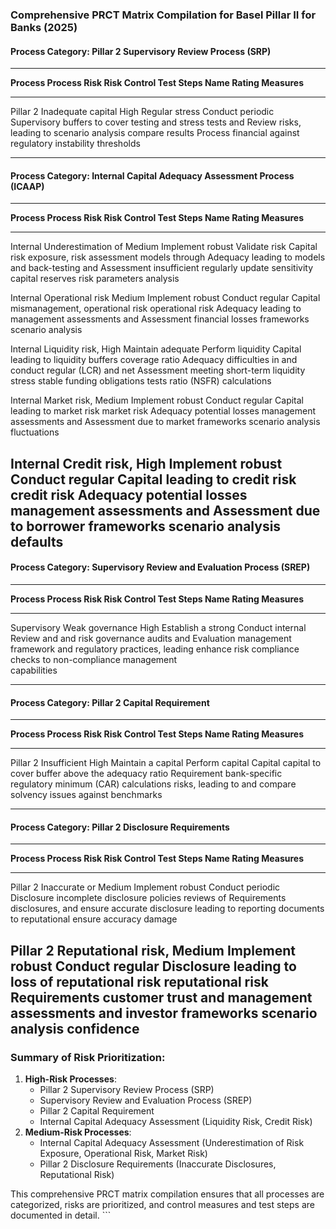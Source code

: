 ### Comprehensive PRCT Matrix Compilation for Basel Pillar II for Banks (2025)

#### **Process Category: Pillar 2 Supervisory Review Process (SRP)**

  ----------------------------------------------------------------------------------
  **Process     **Process Risk**   **Risk     **Control           **Test Steps**
  Name**                           Rating**   Measures**          
  ------------- ------------------ ---------- ------------------- ------------------
  Pillar 2      Inadequate capital High       Regular stress      Conduct periodic
  Supervisory   buffers to cover              testing and         stress tests and
  Review        risks, leading to             scenario analysis   compare results
  Process       financial                                         against regulatory
                instability                                       thresholds

  ----------------------------------------------------------------------------------

#### **Process Category: Internal Capital Adequacy Assessment Process (ICAAP)**

  ---------------------------------------------------------------------------------
  **Process    **Process Risk**   **Risk     **Control           **Test Steps**
  Name**                          Rating**   Measures**          
  ------------ ------------------ ---------- ------------------- ------------------
  Internal     Underestimation of Medium     Implement robust    Validate risk
  Capital      risk exposure,                risk assessment     models through
  Adequacy     leading to                    models and          back-testing and
  Assessment   insufficient                  regularly update    sensitivity
               capital reserves              risk parameters     analysis

  Internal     Operational risk   Medium     Implement robust    Conduct regular
  Capital      mismanagement,                operational risk    operational risk
  Adequacy     leading to                    management          assessments and
  Assessment   financial losses              frameworks          scenario analysis

  Internal     Liquidity risk,    High       Maintain adequate   Perform liquidity
  Capital      leading to                    liquidity buffers   coverage ratio
  Adequacy     difficulties in               and conduct regular (LCR) and net
  Assessment   meeting short-term            liquidity stress    stable funding
               obligations                   tests               ratio (NSFR)
                                                                 calculations

  Internal     Market risk,       Medium     Implement robust    Conduct regular
  Capital      leading to                    market risk         market risk
  Adequacy     potential losses              management          assessments and
  Assessment   due to market                 frameworks          scenario analysis
               fluctuations                                      

  Internal     Credit risk,       High       Implement robust    Conduct regular
  Capital      leading to                    credit risk         credit risk
  Adequacy     potential losses              management          assessments and
  Assessment   due to borrower               frameworks          scenario analysis
               defaults                                          
  ---------------------------------------------------------------------------------

#### **Process Category: Supervisory Review and Evaluation Process (SREP)**

  ----------------------------------------------------------------------------------
  **Process     **Process Risk**   **Risk     **Control           **Test Steps**
  Name**                           Rating**   Measures**          
  ------------- ------------------ ---------- ------------------- ------------------
  Supervisory   Weak governance    High       Establish a strong  Conduct internal
  Review and    and risk                      governance          audits and
  Evaluation    management                    framework and       regulatory
                practices, leading            enhance risk        compliance checks
                to non-compliance             management          
                                              capabilities        

  ----------------------------------------------------------------------------------

#### **Process Category: Pillar 2 Capital Requirement**

  ----------------------------------------------------------------------------------
  **Process     **Process Risk**   **Risk     **Control           **Test Steps**
  Name**                           Rating**   Measures**          
  ------------- ------------------ ---------- ------------------- ------------------
  Pillar 2      Insufficient       High       Maintain a capital  Perform capital
  Capital       capital to cover              buffer above the    adequacy ratio
  Requirement   bank-specific                 regulatory minimum  (CAR) calculations
                risks, leading to                                 and compare
                solvency issues                                   against benchmarks

  ----------------------------------------------------------------------------------

#### **Process Category: Pillar 2 Disclosure Requirements**

  -----------------------------------------------------------------------------------
  **Process      **Process Risk**   **Risk     **Control           **Test Steps**
  Name**                            Rating**   Measures**          
  -------------- ------------------ ---------- ------------------- ------------------
  Pillar 2       Inaccurate or      Medium     Implement robust    Conduct periodic
  Disclosure     incomplete                    disclosure policies reviews of
  Requirements   disclosures,                  and ensure accurate disclosure
                 leading to                    reporting           documents to
                 reputational                                      ensure accuracy
                 damage                                            

  Pillar 2       Reputational risk, Medium     Implement robust    Conduct regular
  Disclosure     leading to loss of            reputational risk   reputational risk
  Requirements   customer trust and            management          assessments and
                 investor                      frameworks          scenario analysis
                 confidence                                        
  -----------------------------------------------------------------------------------

### Summary of Risk Prioritization:

1.  **High-Risk Processes**:
    -   Pillar 2 Supervisory Review Process (SRP)
    -   Supervisory Review and Evaluation Process (SREP)
    -   Pillar 2 Capital Requirement
    -   Internal Capital Adequacy Assessment (Liquidity Risk, Credit
        Risk)
2.  **Medium-Risk Processes**:
    -   Internal Capital Adequacy Assessment (Underestimation of Risk
        Exposure, Operational Risk, Market Risk)
    -   Pillar 2 Disclosure Requirements (Inaccurate Disclosures,
        Reputational Risk)

This comprehensive PRCT matrix compilation ensures that all processes
are categorized, risks are prioritized, and control measures and test
steps are documented in detail. \`\`\`
